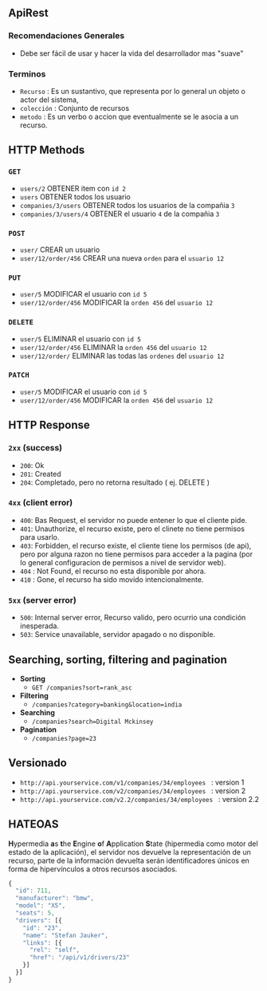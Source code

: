 ## ApiRest

### Recomendaciones Generales
- Debe ser fácil de usar y hacer la vida del desarrollador mas "suave"

### Terminos
- `Recurso` : Es un sustantivo, que representa por lo general un objeto o actor del sistema,
- `colección` : Conjunto de recursos
- `metodo` : Es un verbo o accion que eventualmente se le asocia a un recurso.

## HTTP Methods 

### `GET`
- `users/2` OBTENER item con `id 2`
- `users` OBTENER todos los usuario
- `companies/3/users` OBTENER todos los usuarios de la compañia `3`
- `companies/3/users/4` OBTENER el usuario `4` de la compañia `3`

### `POST`
- `user/` CREAR un usuario
- `user/12/order/456` CREAR una nueva `orden` para el `usuario 12`

### `PUT`
- `user/5` MODIFICAR el usuario con `id 5`
- `user/12/order/456` MODIFICAR la `orden 456` del `usuario 12`

### `DELETE`
- `user/5` ELIMINAR el usuario con `id 5`
- `user/12/order/456` ELIMINAR la `orden 456` del `usuario 12`
- `user/12/order/` ELIMINAR las todas las `ordenes` del `usuario 12`

### `PATCH`
- `user/5` MODIFICAR el usuario con `id 5`
- `user/12/order/456` MODIFICAR la `orden 456` del `usuario 12`

## HTTP Response

### `2xx` (success)

- `200`: Ok
- `201`: Created
- `204`: Completado, pero no retorna resultado ( ej. DELETE )

### `4xx` (client error)

- `400`: Bas Request, el servidor no puede entener lo que el cliente pide.
- `401`: Unauthorize, el recurso existe, pero el clinete no tiene permisos para usarlo.
- `403`: Forbidden, el recurso existe, el cliente tiene los permisos (de api), pero por alguna razon no tiene permisos para acceder a la pagina (por lo general configuracion de permisos a nivel de servidor web).
- `404` : Not Found, el recurso no esta disponible por ahora.
- `410` : Gone, el recurso ha sido movido intencionalmente.

### `5xx` (server error)

- `500`: Internal server error, Recurso valido, pero ocurrio una condición inesperada.
- `503`: Service unavailable, servidor apagado o no disponible.

## Searching, sorting, filtering and pagination

- **Sorting**
  - `GET /companies?sort=rank_asc` 
- **Filtering**
  - `/companies?category=banking&location=india`
- **Searching**
  - `/companies?search=Digital Mckinsey`
- **Pagination**
  - `/companies?page=23`

## Versionado

- `http://api.yourservice.com/v1/companies/34/employees ` : version 1
- `http://api.yourservice.com/v2/companies/34/employees ` : version 2
- `http://api.yourservice.com/v2.2/companies/34/employees ` : version 2.2

## HATEOAS

**H**ypermedia **a**s **t**he **E**ngine **o**f **A**pplication **S**tate (hipermedia como motor del estado de la aplicación), el servidor nos devuelve la representación de un recurso, parte de la información devuelta serán identificadores únicos en forma de hipervínculos a otros recursos asociados.

```javascript
{
  "id": 711,
  "manufacturer": "bmw",
  "model": "X5",
  "seats": 5,
  "drivers": [{
    "id": "23",
    "name": "Stefan Jauker",
    "links": [{
      "rel": "self",
      "href": "/api/v1/drivers/23"
    }]
  }]
}
``` 
